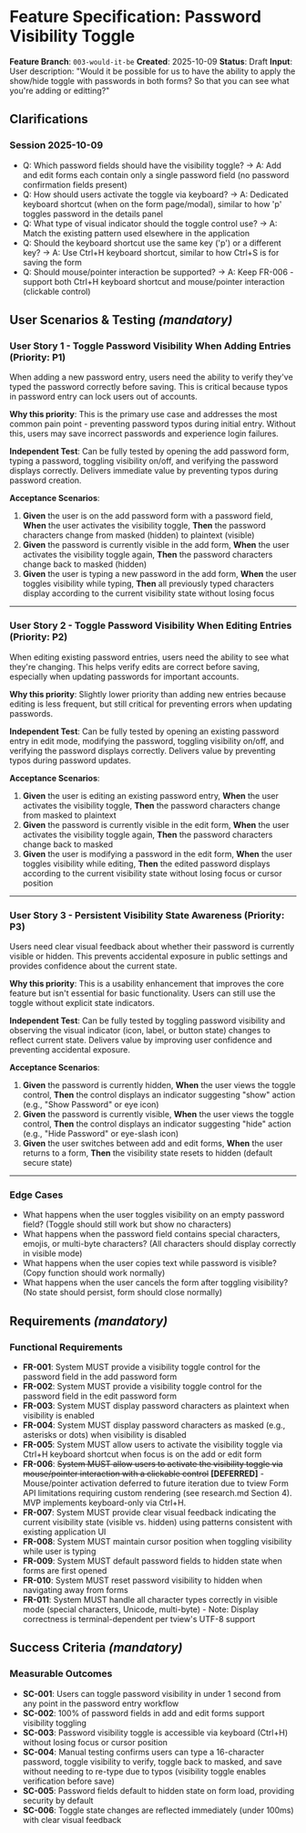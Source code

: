 # Feature Specification: Password Visibility Toggle

**Feature Branch**: `003-would-it-be`
**Created**: 2025-10-09
**Status**: Draft
**Input**: User description: "Would it be possible for us to have the ability to apply the show/hide toggle with passwords in both forms? So that you can see what you're adding or editting?"

## Clarifications

### Session 2025-10-09

- Q: Which password fields should have the visibility toggle? → A: Add and edit forms each contain only a single password field (no password confirmation fields present)
- Q: How should users activate the toggle via keyboard? → A: Dedicated keyboard shortcut (when on the form page/modal), similar to how 'p' toggles password in the details panel
- Q: What type of visual indicator should the toggle control use? → A: Match the existing pattern used elsewhere in the application
- Q: Should the keyboard shortcut use the same key ('p') or a different key? → A: Use Ctrl+H keyboard shortcut, similar to how Ctrl+S is for saving the form
- Q: Should mouse/pointer interaction be supported? → A: Keep FR-006 - support both Ctrl+H keyboard shortcut and mouse/pointer interaction (clickable control)

## User Scenarios & Testing *(mandatory)*

### User Story 1 - Toggle Password Visibility When Adding Entries (Priority: P1)

When adding a new password entry, users need the ability to verify they've typed the password correctly before saving. This is critical because typos in password entry can lock users out of accounts.

**Why this priority**: This is the primary use case and addresses the most common pain point - preventing password typos during initial entry. Without this, users may save incorrect passwords and experience login failures.

**Independent Test**: Can be fully tested by opening the add password form, typing a password, toggling visibility on/off, and verifying the password displays correctly. Delivers immediate value by preventing typos during password creation.

**Acceptance Scenarios**:

1. **Given** the user is on the add password form with a password field, **When** the user activates the visibility toggle, **Then** the password characters change from masked (hidden) to plaintext (visible)
2. **Given** the password is currently visible in the add form, **When** the user activates the visibility toggle again, **Then** the password characters change back to masked (hidden)
3. **Given** the user is typing a new password in the add form, **When** the user toggles visibility while typing, **Then** all previously typed characters display according to the current visibility state without losing focus

---

### User Story 2 - Toggle Password Visibility When Editing Entries (Priority: P2)

When editing existing password entries, users need the ability to see what they're changing. This helps verify edits are correct before saving, especially when updating passwords for important accounts.

**Why this priority**: Slightly lower priority than adding new entries because editing is less frequent, but still critical for preventing errors when updating passwords.

**Independent Test**: Can be fully tested by opening an existing password entry in edit mode, modifying the password, toggling visibility on/off, and verifying the password displays correctly. Delivers value by preventing typos during password updates.

**Acceptance Scenarios**:

1. **Given** the user is editing an existing password entry, **When** the user activates the visibility toggle, **Then** the password characters change from masked to plaintext
2. **Given** the password is currently visible in the edit form, **When** the user activates the visibility toggle again, **Then** the password characters change back to masked
3. **Given** the user is modifying a password in the edit form, **When** the user toggles visibility while editing, **Then** the edited password displays according to the current visibility state without losing focus or cursor position

---

### User Story 3 - Persistent Visibility State Awareness (Priority: P3)

Users need clear visual feedback about whether their password is currently visible or hidden. This prevents accidental exposure in public settings and provides confidence about the current state.

**Why this priority**: This is a usability enhancement that improves the core feature but isn't essential for basic functionality. Users can still use the toggle without explicit state indicators.

**Independent Test**: Can be fully tested by toggling password visibility and observing the visual indicator (icon, label, or button state) changes to reflect current state. Delivers value by improving user confidence and preventing accidental exposure.

**Acceptance Scenarios**:

1. **Given** the password is currently hidden, **When** the user views the toggle control, **Then** the control displays an indicator suggesting "show" action (e.g., "Show Password" or eye icon)
2. **Given** the password is currently visible, **When** the user views the toggle control, **Then** the control displays an indicator suggesting "hide" action (e.g., "Hide Password" or eye-slash icon)
3. **Given** the user switches between add and edit forms, **When** the user returns to a form, **Then** the visibility state resets to hidden (default secure state)

---

### Edge Cases

- What happens when the user toggles visibility on an empty password field? (Toggle should still work but show no characters)
- What happens when the password field contains special characters, emojis, or multi-byte characters? (All characters should display correctly in visible mode)
- What happens when the user copies text while password is visible? (Copy function should work normally)
- What happens when the user cancels the form after toggling visibility? (No state should persist, form should close normally)

## Requirements *(mandatory)*

### Functional Requirements

- **FR-001**: System MUST provide a visibility toggle control for the password field in the add password form
- **FR-002**: System MUST provide a visibility toggle control for the password field in the edit password form
- **FR-003**: System MUST display password characters as plaintext when visibility is enabled
- **FR-004**: System MUST display password characters as masked (e.g., asterisks or dots) when visibility is disabled
- **FR-005**: System MUST allow users to activate the visibility toggle via Ctrl+H keyboard shortcut when focus is on the add or edit form
- **FR-006**: ~~System MUST allow users to activate the visibility toggle via mouse/pointer interaction with a clickable control~~ **[DEFERRED]** - Mouse/pointer activation deferred to future iteration due to tview Form API limitations requiring custom rendering (see research.md Section 4). MVP implements keyboard-only via Ctrl+H.
- **FR-007**: System MUST provide clear visual feedback indicating the current visibility state (visible vs. hidden) using patterns consistent with existing application UI
- **FR-008**: System MUST maintain cursor position when toggling visibility while user is typing
- **FR-009**: System MUST default password fields to hidden state when forms are first opened
- **FR-010**: System MUST reset password visibility to hidden when navigating away from forms
- **FR-011**: System MUST handle all character types correctly in visible mode (special characters, Unicode, multi-byte) - Note: Display correctness is terminal-dependent per tview's UTF-8 support

## Success Criteria *(mandatory)*

### Measurable Outcomes

- **SC-001**: Users can toggle password visibility in under 1 second from any point in the password entry workflow
- **SC-002**: 100% of password fields in add and edit forms support visibility toggling
- **SC-003**: Password visibility toggle is accessible via keyboard (Ctrl+H) without losing focus or cursor position
- **SC-004**: Manual testing confirms users can type a 16-character password, toggle visibility to verify, toggle back to masked, and save without needing to re-type due to typos (visibility toggle enables verification before save)
- **SC-005**: Password fields default to hidden state on form load, providing security by default
- **SC-006**: Toggle state changes are reflected immediately (under 100ms) with clear visual feedback
